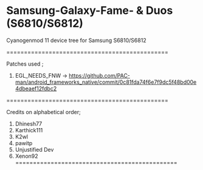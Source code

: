 Samsung-Galaxy-Fame- & Duos (S6810/S6812)
==============================================

Cyanogenmod 11 device tree for Samsung S6810/S6812

==============================================

Patches used ;

1.  EGL_NEEDS_FNW -> https://github.com/PAC-man/android_frameworks_native/commit/0c81fda74f6e7f9dc5f48bd00e4dbeaef12fdbc2

==============================================


Credits on alphabetical order; 

1. Dhinesh77
2. Karthick111
3. K2wl
4. pawitp
5. Unjustified Dev
6. Xenon92
==============================================
